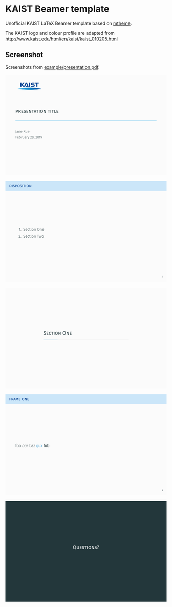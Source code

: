 # KAIST Beamer template

Unofficial KAIST LaTeX Beamer template based on [mtheme](https://github.com/matze/mtheme).

The KAIST logo and colour profile are adapted from http://www.kaist.edu/html/en/kaist/kaist_010205.html

## Screenshot

Screenshots from [example/presentation.pdf](example/presentation.pdf).

![Title page](example/page-0.png)

![Disposition page](example/page-1.png)

![Section page](example/page-2.png)

![Frame page](example/page-3.png)

![Questions page](example/page-9.png)
